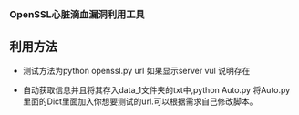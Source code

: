 ### OpenSSL心脏滴血漏洞利用工具

## 利用方法

* 测试方法为python openssl.py url 如果显示server vul 说明存在

* 自动获取信息并且将其存入data_1文件夹的txt中,python Auto.py  将Auto.py里面的Dict里面加入你想要测试的url.可以根据需求自己修改脚本。
